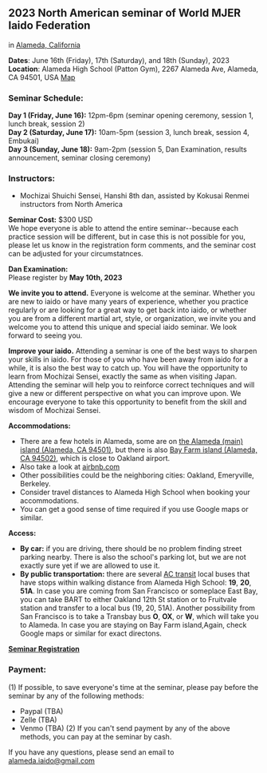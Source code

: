 ## 2023 North American seminar of World MJER Iaido Federation
in [Alameda, California](https://en.wikipedia.org/wiki/Alameda,_California)

**Dates**: June 16th (Friday), 17th (Saturday), and 18th (Sunday), 2023    
**Location**: Alameda High School (Patton Gym), 2267 Alameda Ave, Alameda, CA 94501, USA [Map](https://goo.gl/maps/UtrPW2up4xpmoCks8)

### Seminar Schedule:
**Day 1 (Friday, June 16):** 12pm-6pm (seminar opening ceremony, session 1, lunch break, session 2)    
**Day 2 (Saturday, June 17):** 10am-5pm (session 3, lunch break, session 4, Embukai)    
**Day 3 (Sunday, June 18):** 9am-2pm (session 5, Dan Examination, results announcement, seminar closing ceremony)    

### Instructors:    
- Mochizai Shuichi Sensei, Hanshi 8th dan, assisted by Kokusai Renmei instructors from North America   

**Seminar Cost:** $300 USD    
We hope everyone is able to attend the entire seminar--because each practice session will be different, but in case this is not possible for you, please let us know in the registration form comments, and the seminar cost can be adjusted for your circumstatnces.

**Dan Examination:**    
Please register by **May 10th, 2023**    

**We invite you to attend.** Everyone is welcome at the seminar. Whether you are new to iaido or have many years of experience, whether you practice regularly or are looking for a great way to get back into iaido, or whether you are from a different martial art, style, or organization, we invite you and welcome you to attend this unique and special iaido seminar. We look forward to seeing you.

**Improve your iaido.** Attending a seminar is one of the best ways to sharpen your skills in iaido. For those of you who have been away from iaido for a while, it is also the best way to catch up. You will have the opportunity to learn from Mochizai Sensei, exactly the same as when visiting Japan. Attending the seminar will help you to reinforce correct techniques and will give a new or different perspective on what you can improve upon. We encourage everyone to take this opportunity to benefit from the skill and wisdom of Mochizai Sensei.

**Accommodations:**
- There are a few hotels in Alameda, some are on [the Alameda (main) island (Alameda, CA 94501)](https://en.wikipedia.org/wiki/Alameda_(island)), but there is also [Bay Farm island (Alameda, CA 94502)](https://en.wikipedia.org/wiki/Bay_Farm_Island,_Alameda,_California), which is close to Oakland airport.    
- Also take a look at [airbnb.com](https://www.airbnb.com/)
- Other possibilities could be the neighboring cities: Oakland, Emeryville, Berkeley.    
- Consider travel distances to Alameda High School when booking your accommodations.    
- You can get a good sense of time required if you use Google maps or similar.    

**Access:**
- **By car:** if you are driving, there should be no problem finding street parking nearby. There is also the school's parking lot, but we are not exactly sure yet if we are allowed to use it.
- **By public transportation:** there are several [AC transit](https://www.actransit.org/) local buses that have stops within walking distance from Alameda High School: **19**, **20**, **51A**. In case you are coming from San Francisco or someplace East Bay, you can take BART to either Oakland 12th St station or to Fruitvale station and transfer to a local bus (19, 20, 51A). Another possibility from San Francisco is to take a Transbay bus **O**, **OX**, or **W**, which will take you to Alameda. In case you are staying on Bay Farm island,Again, check Google maps or similar for exact directons.



**[Seminar Registration](https://forms.gle/aQEL4MHb9jvr4BUP7)**

### Payment:
(1) If possible, to save everyone's time at the seminar, please pay before the seminar by any of the following methods: 
- Paypal (TBA)
- Zelle (TBA)
- Venmo (TBA)
(2) If you can't send payment by any of the above methods, you can pay at the seminar by cash.

If you have any questions, please send an email to alameda.iaido@gmail.com

